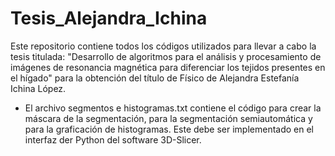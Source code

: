 # Tesis_Alejandra_Ichina
  Este repositorio contiene todos los códigos utilizados para llevar a cabo la tesis titulada: "Desarrollo de algoritmos para el análisis y procesamiento de imágenes de resonancia magnética para diferenciar los tejidos presentes en el hígado" para la obtención del título de Físico de Alejandra Estefanía Ichina López.

- El archivo segmentos e histogramas.txt contiene el código para crear la máscara de la segmentación, para la segmentación semiautomática y para la graficación de histogramas. Este debe ser implementado en el interfaz der Python del software 3D-Slicer.
